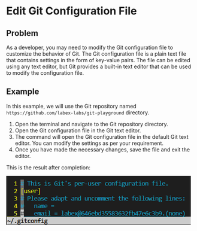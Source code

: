 # Edit Git Configuration File

## Problem

As a developer, you may need to modify the Git configuration file to customize the behavior of Git. The Git configuration file is a plain text file that contains settings in the form of key-value pairs. The file can be edited using any text editor, but Git provides a built-in text editor that can be used to modify the configuration file.

## Example

In this example, we will use the Git repository named `https://github.com/labex-labs/git-playground` directory.

1. Open the terminal and navigate to the Git repository directory.
2. Open the Git configuration file in the Git text editor.
3. The command will open the Git configuration file in the default Git text editor. You can modify the settings as per your requirement.
4. Once you have made the necessary changes, save the file and exit the editor.

This is the result after completion:

![<result>](assets/challenge-edit-config-step1-1.png)